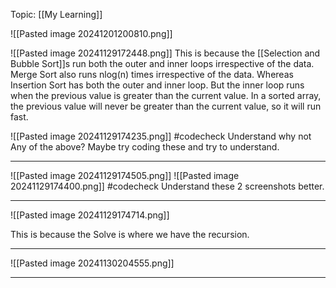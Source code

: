 Topic: [[My Learning]]

![[Pasted image 20241201200810.png]]

![[Pasted image 20241129172448.png]]
This is because the [[Selection and Bubble Sort]]s run both the outer and inner loops irrespective of the data.
Merge Sort also runs nlog(n) times irrespective of the data.
Whereas Insertion Sort has both the outer and inner loop. But the inner loop runs when the previous value is greater than the current value. In a sorted array, the previous value will never be greater than the current value, so it will run fast.

![[Pasted image 20241129174235.png]]
#codecheck Understand why not Any of the above? Maybe try coding these and try to understand.

---

![[Pasted image 20241129174505.png]]
![[Pasted image 20241129174400.png]]
#codecheck Understand these 2 screenshots better.

---
![[Pasted image 20241129174714.png]]

This is because the Solve is where we have the recursion.

---
![[Pasted image 20241130204555.png]]

---
